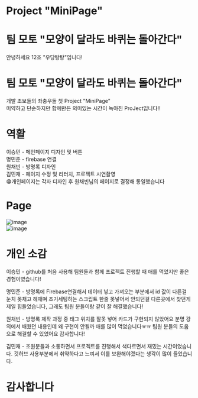 # Project "MiniPage"

# 팀 모토 "모양이 달라도 바퀴는 돌아간다"
안녕하세요 12조 "우당탕탕"입니다!

# 팀 모토 "모양이 달라도 바퀴는 돌아간다"
개발 초보들의 좌충우돌 첫 Project "MiniPage" <br>
미약하고 단순하지만 함께만든 의미있는 시간이 녹아진 ProJect입니다!!<br>

# 역활
이승민 - 메인페이지 디자인 및 버튼 <br>
명민준 - firebase 연결<br>
원채빈 - 방명록 디자인<br>
김민재 - 페이지 수정 및 리터치, 프로젝트 시연촬영<br>
😁개인페이지는 각자 디자인 후 원채빈님의 페이지로 결정해 통일했습니다<br>

# Page
![image](https://github.com/user-attachments/assets/10052894-c704-4563-b6c4-ba52e3527122)<br>
![image](https://github.com/user-attachments/assets/d08741fa-5345-4f91-a594-4f5665887184)<br>

# 개인 소감
이승민 - github를 처음 사용해 팀원들과 함께 프로젝트 진행할 때 애를 먹었지만 좋은 경험이였습니다!<br>

명민준 - 방명록에 Firebase연결해서 데이터 넣고 가져오는 부분에서 id 값이 다른걸 눈치 못채고 헤매며 초기세팅하는 스크립트 한줄 못넣어서 안되던걸 다른곳에서 찾던게 제일 힘들었습니다, 그래도 팀원 분들이랑 같이 잘 해결했습니다!<br>

원채빈 - 방명록 제작 과정 중 태그 위치를 잘못 넣어 카드가 구현되지 않았어요 분명 강의에서 배웠던 내용인데 왜 구현이 안될까 애를 많이 먹었습니다ㅠㅠ 팀원 분들의 도움으로 해결할 수 있었어요 감사합니다!<br>

김민재 - 조원분들과 소통하면서 프로젝트를 진행해서 색다르면서 재밌는 시간이었습니다. 깃허브 사용부분에서 취약하다고 느껴서 이를 보완해야겠다는 생각이 많이 들었습니다.<br>

# 감사합니다
